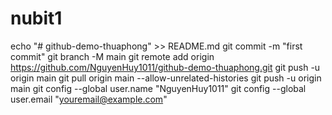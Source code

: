 # nubit1
echo "# github-demo-thuaphong" >> README.md
git commit -m "first commit"
git branch -M main
git remote add origin https://github.com/NguyenHuy1011/github-demo-thuaphong.git
git push -u origin main
git pull origin main --allow-unrelated-histories
git push -u origin main
git config --global user.name "NguyenHuy1011"
git config --global user.email "youremail@example.com"
